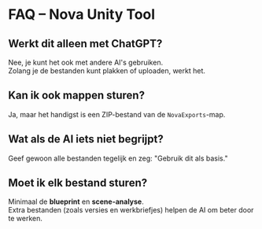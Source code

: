 # FAQ – Nova Unity Tool

## Werkt dit alleen met ChatGPT?
Nee, je kunt het ook met andere AI's gebruiken.  
Zolang je de bestanden kunt plakken of uploaden, werkt het.

## Kan ik ook mappen sturen?
Ja, maar het handigst is een ZIP-bestand van de `NovaExports`-map.

## Wat als de AI iets niet begrijpt?
Geef gewoon alle bestanden tegelijk en zeg:
"Gebruik dit als basis."

## Moet ik elk bestand sturen?
Minimaal de **blueprint** en **scene-analyse**.  
Extra bestanden (zoals versies en werkbriefjes) helpen de AI om beter door te werken.
